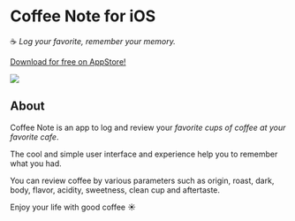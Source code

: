 # Coffee Note for iOS

:coffee: *Log your favorite, remember your memory.*

[Download for free on AppStore!](https://goo.gl/OZv4cC)

![](https://raw.github.com/wiki/totzYuta/CoffeeNote_swift/images/coffee.jpg)


## About

Coffee Note is an app to log and review your *favorite cups of coffee at your favorite cafe*.

The cool and simple user interface and experience help you to remember what you had. 

You can review coffee by various parameters such as origin, roast, dark, body, flavor, acidity, sweetness, 
clean cup and aftertaste.


Enjoy your life with good coffee :sunny:
